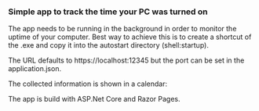 ### Simple app to track the time your PC was turned on
The app needs to be running in the background in order to monitor the uptime of your computer.
Best way to achieve this is to create a shortcut of the .exe and copy it into the autostart directory (shell:startup).

The URL defaults to https://localhost:12345 but the port can be set in the application.json.

The collected information is shown in a calendar:





The app is build with ASP.Net Core and Razor Pages.